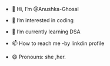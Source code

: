 - 👋 Hi, I’m @Anushka-Ghosal
- 👀 I’m interested in coding
- 🌱 I’m currently learning DSA

- 📫 How to reach me -by linkdin profile
- 😄 Pronouns: she ,her.
  

<!---
Anushka-Ghosal/Anushka-Ghosal is a ✨ special ✨ repository because its `README.md` (this file) appears on your GitHub profile.
You can click the Preview link to take a look at your changes.
--->
